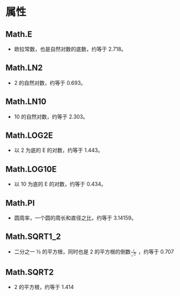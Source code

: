 # 属性

## Math.E

+ 欧拉常数，也是自然对数的底数，约等于 2.718。

## Math.LN2

+ 2 的自然对数，约等于 0.693。

## Math.LN10

+ 10 的自然对数，约等于 2.303。

## Math.LOG2E

+ 以 2 为底的 E 的对数，约等于 1.443。

## Math.LOG10E

+ 以 10 为底的 E 的对数，约等于 0.434。

## Math.PI

+ 圆周率，一个圆的周长和直径之比，约等于 3.14159。

## Math.SQRT1_2

+ 二分之一 ½ 的平方根，同时也是 2 的平方根的倒数<math><mfrac><mn>1</mn><mrow><msqrt><mn>2</mn><mrow></mrow></msqrt></mrow></mfrac></math>
，约等于 0.707

## Math.SQRT2

+ 2 的平方根，约等于 1.414
